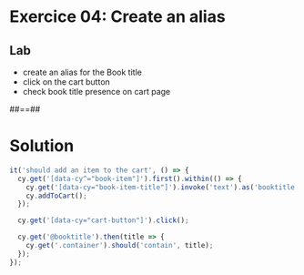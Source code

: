 <!-- .slide: class="exercice" -->

# Exercice 04: Create an alias

## Lab

* create an alias for the Book title
* click on the cart button
* check book title presence on cart page

##==##

# Solution

<!-- .slide: class="with-code" -->
```typescript
it('should add an item to the cart', () => {
  cy.get('[data-cy^="book-item"]').first().within(() => {
    cy.get('[data-cy="book-item-title"]').invoke('text').as('booktitle');
    cy.addToCart();
  });

  cy.get('[data-cy="cart-button"]').click();

  cy.get('@booktitle').then(title => {
    cy.get('.container').should('contain', title);
  });
});
```
<!-- .element: class="big-code" -->
